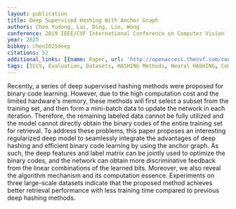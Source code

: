 ```yaml
---
layout: publication
title: Deep Supervised Hashing With Anchor Graph
authors: Chen Yudong, Lai, Ding, Lin, Wong
conference: 2019 IEEE/CVF International Conference on Computer Vision (ICCV)
year: 2025
bibkey: chen2025deep
citations: 52
additional_links: [{name: Paper, url: 'http://openaccess.thecvf.com/content_ICCV_2019/papers/Chen_Deep_Supervised_Hashing_With_Anchor_Graph_ICCV_2019_paper.pdf'}]
tags: [ICCV, Evaluation, Datasets, HASHING Methods, Neural HASHING, Compact Codes]
---
```

Recently, a series of deep supervised hashing methods were proposed for binary code learning. However, due to the high computation cost and the limited hardware's memory, these methods will first select a subset from the training set, and then form a mini-batch data to update the network in each iteration. Therefore, the remaining labeled data cannot be fully utilized and the model cannot directly obtain the binary codes of the entire training set for retrieval. To address these problems, this paper proposes an interesting regularized deep model to seamlessly integrate the advantages of deep hashing and efficient binary code learning by using the anchor graph. As such, the deep features and label matrix can be jointly used to optimize the binary codes, and the network can obtain more discriminative feedback from the linear combinations of the learned bits. Moreover, we also reveal the algorithm mechanism and its computation essence. Experiments on three large-scale datasets indicate that the proposed method achieves better retrieval performance with less training time compared to previous deep hashing methods.